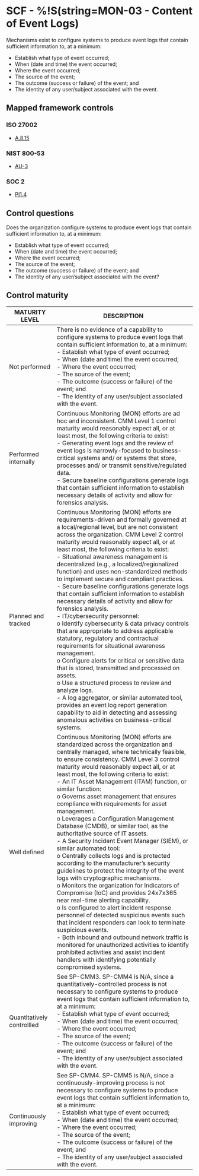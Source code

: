 # SCF - %!S(string=MON-03 - Content of Event Logs)
Mechanisms exist to configure systems to produce event logs that contain sufficient information to, at a minimum:
 - Establish what type of event occurred;
 - When (date and time) the event occurred;
 - Where the event occurred;
 - The source of the event;
 - The outcome (success or failure) of the event; and 
 - The identity of any user/subject associated with the event. 
## Mapped framework controls
### ISO 27002
- [A.8.15](../iso27002/a-8.md#a815)
### NIST 800-53
- [AU-3](../nist80053/au-3.md)
### SOC 2
- [PI1.4](../soc2/pi14.md)
## Control questions
Does the organization configure systems to produce event logs that contain sufficient information to, at a minimum:
 - Establish what type of event occurred;
 - When (date and time) the event occurred;
 - Where the event occurred;
 - The source of the event;
 - The outcome (success or failure) of the event; and 
 - The identity of any user/subject associated with the event? 
## Control maturity
|       MATURITY LEVEL       |                                                                                                                                                                                                                                                                                                                                                                                                                                                                                                                                                                                                                                                  DESCRIPTION                                                                                                                                                                                                                                                                                                                                                                                                                                                                                                                                                                                                                                                  |
|----------------------------|---------------------------------------------------------------------------------------------------------------------------------------------------------------------------------------------------------------------------------------------------------------------------------------------------------------------------------------------------------------------------------------------------------------------------------------------------------------------------------------------------------------------------------------------------------------------------------------------------------------------------------------------------------------------------------------------------------------------------------------------------------------------------------------------------------------------------------------------------------------------------------------------------------------------------------------------------------------------------------------------------------------------------------------------------------------------------------------------------------------------------------------------------------------------------------------------------------------------------------------------------------------------------------------------------------------|
| Not performed              | There is no evidence of a capability to configure systems to produce event logs that contain sufficient information to, at a minimum:<br> - Establish what type of event occurred;<br> - When (date and time) the event occurred;<br> - Where the event occurred;<br> - The source of the event;<br> - The outcome (success or failure) of the event; and <br> - The identity of any user/subject associated with the event.                                                                                                                                                                                                                                                                                                                                                                                                                                                                                                                                                                                                                                                                                                                                                                                                                                                                                  |
| Performed internally       | Continuous Monitoring (MON) efforts are ad hoc and inconsistent. CMM Level 1 control maturity would reasonably expect all, or at least most, the following criteria to exist:<br>- Generating event logs and the review of event logs is narrowly-focused to business-critical systems and/ or systems that store, processes and/ or transmit sensitive/regulated data.<br>- Secure baseline configurations generate logs that contain sufficient information to establish necessary details of activity and allow for forensics analysis.                                                                                                                                                                                                                                                                                                                                                                                                                                                                                                                                                                                                                                                                                                                                                                    |
| Planned and tracked        | Continuous Monitoring (MON) efforts are requirements-driven and formally governed at a local/regional level, but are not consistent across the organization. CMM Level 2 control maturity would reasonably expect all, or at least most, the following criteria to exist:<br>- Situational awareness management is decentralized (e.g., a localized/regionalized function) and uses non-standardized methods to implement secure and compliant practices.<br>- Secure baseline configurations generate logs that contain sufficient information to establish necessary details of activity and allow for forensics analysis.<br>- IT/cybersecurity personnel:<br>o	Identify cybersecurity & data privacy controls that are appropriate to address applicable statutory, regulatory and contractual requirements for situational awareness management.<br>o	Configure alerts for critical or sensitive data that is stored, transmitted and processed on assets.<br>o	Use a structured process to review and analyze logs.<br>- A log aggregator, or similar automated tool, provides an event log report generation capability to aid in detecting and assessing anomalous activities on business-critical systems.                                                                                              |
| Well defined               | Continuous Monitoring (MON) efforts are standardized across the organization and centrally managed, where technically feasible, to ensure consistency. CMM Level 3 control maturity would reasonably expect all, or at least most, the following criteria to exist:<br>- An IT Asset Management (ITAM) function, or similar function:<br>o	Governs asset management that ensures compliance with requirements for asset management.<br>o	Leverages a Configuration Management Database (CMDB), or similar tool, as the authoritative source of IT assets.<br>- A Security Incident Event Manager (SIEM), or similar automated tool:<br>o	Centrally collects logs and is protected according to the manufacturer’s security guidelines to protect the integrity of the event logs with cryptographic mechanisms.<br>o	Monitors the organization for Indicators of Compromise (IoC) and provides 24x7x365 near real-time alerting capability.<br>o	Is configured to alert incident response personnel of detected suspicious events such that incident responders can look to terminate suspicious events.<br>- Both inbound and outbound network traffic is monitored for unauthorized activities to identify prohibited activities and assist incident handlers with identifying potentially compromised systems.  |
| Quantitatively controllled | See SP-CMM3. SP-CMM4 is N/A, since a quantitatively-controlled process is not necessary to configure systems to produce event logs that contain sufficient information to, at a minimum:<br> - Establish what type of event occurred;<br> - When (date and time) the event occurred;<br> - Where the event occurred;<br> - The source of the event;<br> - The outcome (success or failure) of the event; and <br> - The identity of any user/subject associated with the event.                                                                                                                                                                                                                                                                                                                                                                                                                                                                                                                                                                                                                                                                                                                                                                                                                               |
| Continuously improving     | See SP-CMM4. SP-CMM5 is N/A, since a continuously-improving process is not necessary to configure systems to produce event logs that contain sufficient information to, at a minimum:<br> - Establish what type of event occurred;<br> - When (date and time) the event occurred;<br> - Where the event occurred;<br> - The source of the event;<br> - The outcome (success or failure) of the event; and <br> - The identity of any user/subject associated with the event.                                                                                                                                                                                                                                                                                                                                                                                                                                                                                                                                                                                                                                                                                                                                                                                                                                  |
